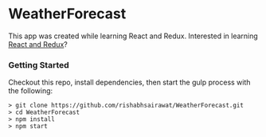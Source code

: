 # WeatherForecast

This app was created while learning React and Redux.
Interested in learning [React and Redux](https://www.udemy.com/react-redux/)?

### Getting Started
Checkout this repo, install dependencies, then start the gulp process with the following:

```
> git clone https://github.com/rishabhsairawat/WeatherForecast.git
> cd WeatherForecast
> npm install
> npm start
```